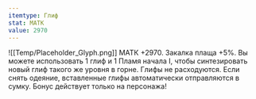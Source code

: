 ```yaml
---
itemtype: Глиф
stat: МАТК 
value: 2970
---
```

![[Temp/Placeholder_Glyph.png]]
МАТК +2970. Закалка плаща +5%. Вы можете использовать 1 глиф и 1 Пламя начала I, чтобы синтезировать новый глиф такого же уровня в горне. Глифы не расходуются. Если снять одеяние, вставленные глифы автоматически отправляются в сумку. Бонус действует только на персонажа!

